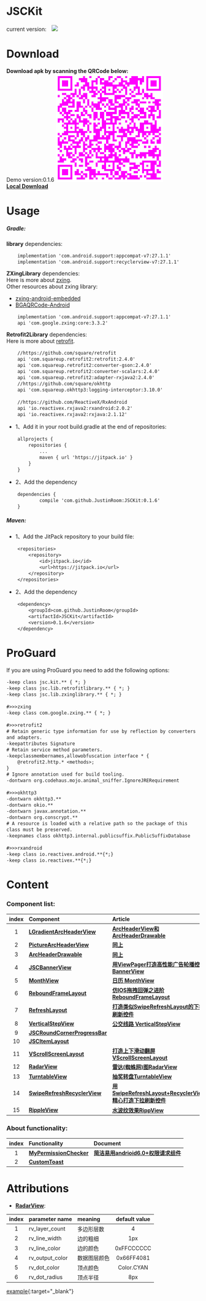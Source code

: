 # JSCKit
current version:&#8195;![](https://jitpack.io/v/JustinRoom/JSCKit.svg)

# Download
**Download apk by scanning the QRCode below:**  
&#32;&#32;Demo version:0.1.6
![JSCKitDemo.apk](/capture/apk_qr_code.png)  
[**Local Download**](/capture/JSCKitDemo.apk?raw=true)

# Usage
##### Gradle: 
**library** dependencies:
```
    implementation 'com.android.support:appcompat-v7:27.1.1'
    implementation 'com.android.support:recyclerview-v7:27.1.1'
```
**ZXingLibrary** dependencies:  
Here is more about [zxing](https://github.com/zxing/zxing).  
Other resources about zxing library:  
+ [zxing-android-embedded](https://github.com/journeyapps/zxing-android-embedded)
+ [BGAQRCode-Android](https://github.com/bingoogolapple/BGAQRCode-Android)
```
    implementation 'com.android.support:appcompat-v7:27.1.1'
    api 'com.google.zxing:core:3.3.2'
```
**Retrofit2Library** dependencies:  
Here is more about [retrofit](https://github.com/square/retrofit).  
```
    //https://github.com/square/retrofit
    api 'com.squareup.retrofit2:retrofit:2.4.0'
    api 'com.squareup.retrofit2:converter-gson:2.4.0'
    api 'com.squareup.retrofit2:converter-scalars:2.4.0'
    api 'com.squareup.retrofit2:adapter-rxjava2:2.4.0'
    //https://github.com/square/okhttp
    api 'com.squareup.okhttp3:logging-interceptor:3.10.0'

    //https://github.com/ReactiveX/RxAndroid
    api 'io.reactivex.rxjava2:rxandroid:2.0.2'
    api 'io.reactivex.rxjava2:rxjava:2.1.12'
```
+ 1、Add it in your root build.gradle at the end of repositories:
```
	allprojects {
		repositories {
			...
			maven { url 'https://jitpack.io' }
		}
	}
```
+ 2、Add the dependency
```
	dependencies {
	        compile 'com.github.JustinRoom:JSCKit:0.1.6'
	}
```
##### Maven: 
+ 1、Add the JitPack repository to your build file:
```
	<repositories>
		<repository>
		    <id>jitpack.io</id>
		    <url>https://jitpack.io</url>
		</repository>
	</repositories>
```
+ 2、Add the dependency
```
	<dependency>
	    <groupId>com.github.JustinRoom</groupId>
	    <artifactId>JSCKit</artifactId>
	    <version>0.1.6</version>
	</dependency>
```
# ProGuard
If you are using ProGuard you need to add the following options:
```
-keep class jsc.kit.** { *; }
-keep class jsc.lib.retrofitlibrary.** { *; }
-keep class jsc.lib.zxinglibrary.** { *; }  
  
#>>>zxing
-keep class com.google.zxing.** { *; }
  
#>>>retrofit2
# Retain generic type information for use by reflection by converters and adapters.
-keepattributes Signature
# Retain service method parameters.
-keepclassmembernames,allowobfuscation interface * {
    @retrofit2.http.* <methods>;
}
# Ignore annotation used for build tooling.
-dontwarn org.codehaus.mojo.animal_sniffer.IgnoreJRERequirement
  
#>>>okhttp3
-dontwarn okhttp3.**
-dontwarn okio.**
-dontwarn javax.annotation.**
-dontwarn org.conscrypt.**
# A resource is loaded with a relative path so the package of this class must be preserved.
-keepnames class okhttp3.internal.publicsuffix.PublicSuffixDatabase
  
#>>>rxandroid
-keep class io.reactivex.android.**{*;}
-keep class io.reactivex.**{*;}
```

# Content
### Component list:

| index | Component | Article |
|:---:|:---|:---|
| 1  | [**LGradientArcHeaderView**](/library/src/main/java/jsc/kit/archeaderview) | <a href="https://www.jianshu.com/p/ded0dc4ea528" target="_blank">**ArcHeaderView和ArcHeaderDrawable**</a> |
| 2  | [**PictureArcHeaderView**](/library/src/main/java/jsc/kit/archeaderview) | <a href="https://www.jianshu.com/p/ded0dc4ea528" target="_blank">**同上**</a> |
| 3  | [**ArcHeaderDrawable**](/library/src/main/java/jsc/kit/archeaderview) | <a href="https://www.jianshu.com/p/ded0dc4ea528" target="_blank">**同上**</a> |
| 4  | [**JSCBannerView**](/library/src/main/java/jsc/kit/bannerview) | <a href="https://www.jianshu.com/p/652090682b31" target="_blank">**用ViewPager打造高性能广告轮播控件BannerView**</a> |
| 5  | [**MonthView**](/library/src/main/java/jsc/kit/monthview) | <a href="https://www.jianshu.com/p/2387952b3d34" target="_blank">**日历 MonthView**</a> |
| 6  | [**ReboundFrameLayout**](/library/src/main/java/jsc/kit/reboundlayout) | <a href="https://www.jianshu.com/p/53d13719a6c4" target="_blank">**仿IOS拖拽回弹之进阶ReboundFrameLayout**</a> |
| 7  | [**RefreshLayout**](/library/src/main/java/jsc/kit/refreshlayout) | <a href="https://www.jianshu.com/p/b582bd08d4f9" target="_blank">**打造类似SwipeRefreshLayout的下拉刷新控件**</a> |
| 8  | [**VerticalStepView**](/library/src/main/java/jsc/kit/stepview) | <a href="https://www.jianshu.com/p/7721572fe13c" target="_blank">**公交线路 VerticalStepView**</a> |
| 9  | [**JSCRoundCornerProgressBar**](/library/src/main/java/jsc/kit/progressbar) |  |
| 10 | [**JSCItemLayout**](/library/src/main/java/jsc/kit/itemlayout) |  |
| 11 | [**VScrollScreenLayout**](/library/src/main/java/jsc/kit/vscrollscreen) | <a href="https://www.jianshu.com/p/b12afbf7de30" target="_blank">**打造上下滑动翻屏VScrollScreenLayout**</a> |
| 12 | [**RadarView**](/library/src/main/java/jsc/kit/radarview) | <a href="https://www.jianshu.com/p/94a4b763a4e5" target="_blank">**雷达(蜘蛛网)图RadarView**</a> |
| 13 | [**TurntableView**](/library/src/main/java/jsc/kit/turntable) | <a href="https://www.jianshu.com/p/3c473e1e007b" target="_blank">**抽奖转盘TurntableView**</a> |
| 14 | [**SwipeRefreshRecyclerView**](/library/src/main/java/jsc/kit/swiperecyclerview) | <a href="https://www.jianshu.com/p/f1da8cd366cb" target="_blank">**用SwipeRefreshLayout+RecyclerView精心打造下拉刷新控件**</a> |
| 15 | [**RippleView**](/library/src/main/java/jsc/kit/rippleview) | <a href="https://www.jianshu.com/p/e573110c38d4" target="_blank">**水波纹效果RippView**</a> |

### About functionality:

| index | Functionality | Document |
|:---:|:---|:---|
| 1  | [**MyPermissionChecker**](/library/src/main/java/jsc/kit/utils) | <a href="https://www.jianshu.com/p/47052d575f5b" target="_blank">**简洁易用andrioid6.0+权限请求组件**</a> |
| 2  | [**CustomToast**](/library/src/main/java/jsc/kit/utils) | |

# Attributions
+ [**RadarView**](/library/src/main/java/jsc/kit/radarview):

| index | parameter name | meaning | default value |
|:---:|:---|:---| :---:|
| 1 | rv_layer_count | 多边形层数 | 4 |
| 2 | rv_line_width | 边的粗细 | 1px |
| 3 | rv_line_color | 边的颜色 | 0xFFCCCCCC |
| 4 | rv_output_color | 数据图层颜色 | 0x66FF4081 |
| 5 | rv_dot_color | 顶点颜色 | Color.CYAN |
| 6 | rv_dot_radius | 顶点半径 | 8px |

[example](http://yinping4256.github.io){:target="_blank"}